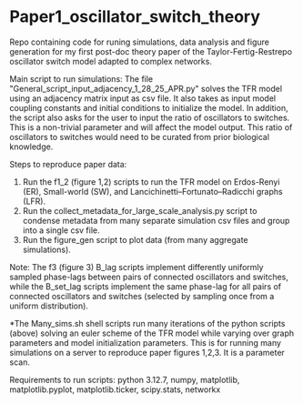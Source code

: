 # Paper1_oscillator_switch_theory
Repo containing code for runing simulations, data analysis and figure generation for my first post-doc theory paper of the Taylor-Fertig-Restrepo oscillator switch model adapted to complex networks.

Main script to run simulations: The file "General_script_input_adjacency_1_28_25_APR.py" solves the TFR model using an adjacency matrix input as csv file. It also takes as input model coupling constants and initial conditions to initialize the model. In addition, the script also asks for the user to input the ratio of oscillators to switches. This is a non-trivial parameter and will affect the model output. This ratio of oscillators to switches would need to be curated from prior biological knowledge.

Steps to reproduce paper data: 
1) Run the f1_2 (figure 1,2) scripts to run the TFR model on Erdos-Renyi (ER), Small-world (SW),  and Lancichinetti–Fortunato–Radicchi graphs (LFR).
2) Run the collect_metadata_for_large_scale_analysis.py script to condense metadata from many separate simulation csv files and group into a single csv file.
3) Run the figure_gen script to plot data (from many aggregate simulations).

Note: The f3 (figure 3) B_lag scripts implement differently uniformly sampled phase-lags between pairs of connected oscillators and switches, while the B_set_lag scripts implement the same phase-lag for all pairs of connected oscillators and switches (selected by sampling once from a uniform distribution).

*The Many_sims.sh shell scripts run many iterations of the python scripts (above) solving an euler scheme of the TFR model while varying over graph parameters and model initialization parameters. This is for running many simulations on a server to reproduce paper figures 1,2,3. It is a parameter scan.



Requirements to run scripts: python 3.12.7, numpy, matplotlib, matplotlib.pyplot, matplotlib.ticker, scipy.stats, networkx
